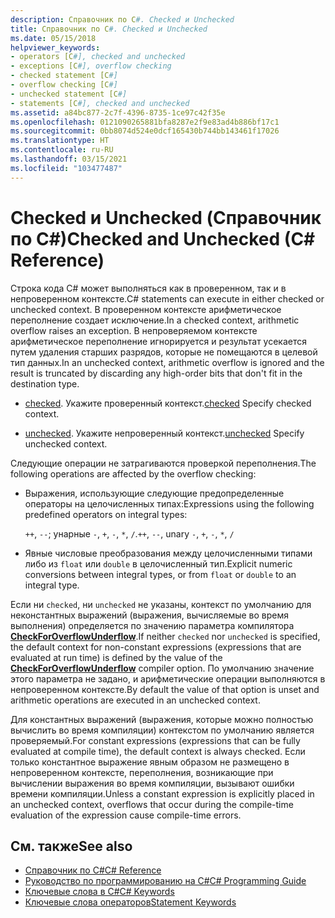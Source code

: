 ```yaml
---
description: Справочник по C#. Checked и Unchecked
title: Справочник по C#. Checked и Unchecked
ms.date: 05/15/2018
helpviewer_keywords:
- operators [C#], checked and unchecked
- exceptions [C#], overflow checking
- checked statement [C#]
- overflow checking [C#]
- unchecked statement [C#]
- statements [C#], checked and unchecked
ms.assetid: a84bc877-2c7f-4396-8735-1ce97c42f35e
ms.openlocfilehash: 0121090265881bfa8287e2f9e83ad4b886bf17c1
ms.sourcegitcommit: 0bb8074d524e0dcf165430b744bb143461f17026
ms.translationtype: HT
ms.contentlocale: ru-RU
ms.lasthandoff: 03/15/2021
ms.locfileid: "103477487"
---
```

# <a name="checked-and-unchecked-c-reference"></a><span data-ttu-id="475ac-103">Checked и Unchecked (Справочник по C#)</span><span class="sxs-lookup"><span data-stu-id="475ac-103">Checked and Unchecked (C# Reference)</span></span>

<span data-ttu-id="475ac-104">Строка кода C# может выполняться как в проверенном, так и в непроверенном контексте.</span><span class="sxs-lookup"><span data-stu-id="475ac-104">C# statements can execute in either checked or unchecked context.</span></span> <span data-ttu-id="475ac-105">В проверенном контексте арифметическое переполнение создает исключение.</span><span class="sxs-lookup"><span data-stu-id="475ac-105">In a checked context, arithmetic overflow raises an exception.</span></span> <span data-ttu-id="475ac-106">В непроверяемом контексте арифметическое переполнение игнорируется и результат усекается путем удаления старших разрядов, которые не помещаются в целевой тип данных.</span><span class="sxs-lookup"><span data-stu-id="475ac-106">In an unchecked context, arithmetic overflow is ignored and the result is truncated by discarding any high-order bits that don't fit in the destination type.</span></span>  
  
- <span data-ttu-id="475ac-107">[checked](checked.md). Укажите проверенный контекст.</span><span class="sxs-lookup"><span data-stu-id="475ac-107">[checked](checked.md) Specify checked context.</span></span>  
  
- <span data-ttu-id="475ac-108">[unchecked](unchecked.md). Укажите непроверенный контекст.</span><span class="sxs-lookup"><span data-stu-id="475ac-108">[unchecked](unchecked.md) Specify unchecked context.</span></span>  
  
 <span data-ttu-id="475ac-109">Следующие операции не затрагиваются проверкой переполнения.</span><span class="sxs-lookup"><span data-stu-id="475ac-109">The following operations are affected by the overflow checking:</span></span>  
  
- <span data-ttu-id="475ac-110">Выражения, использующие следующие предопределенные операторы на целочисленных типах:</span><span class="sxs-lookup"><span data-stu-id="475ac-110">Expressions using the following predefined operators on integral types:</span></span>  
  
     <span data-ttu-id="475ac-111">`++`, `--`; унарные `-`, `+`, `-`, `*`, `/`.</span><span class="sxs-lookup"><span data-stu-id="475ac-111">`++`, `--`, unary `-`, `+`, `-`, `*`, `/`</span></span>  
  
- <span data-ttu-id="475ac-112">Явные числовые преобразования между целочисленными типами либо из `float` или `double` в целочисленный тип.</span><span class="sxs-lookup"><span data-stu-id="475ac-112">Explicit numeric conversions between integral types, or from `float` or `double` to an integral type.</span></span>  
  
 <span data-ttu-id="475ac-113">Если ни `checked`, ни `unchecked` не указаны, контекст по умолчанию для неконстантных выражений (выражения, вычисляемые во время выполнения) определяется по значению параметра компилятора [**CheckForOverflowUnderflow**](../compiler-options/language.md#checkforoverflowunderflow).</span><span class="sxs-lookup"><span data-stu-id="475ac-113">If neither `checked` nor `unchecked` is specified, the default context for non-constant expressions (expressions that are evaluated at run time) is defined by the value of the [**CheckForOverflowUnderflow**](../compiler-options/language.md#checkforoverflowunderflow) compiler option.</span></span> <span data-ttu-id="475ac-114">По умолчанию значение этого параметра не задано, и арифметические операции выполняются в непроверенном контексте.</span><span class="sxs-lookup"><span data-stu-id="475ac-114">By default the value of that option is unset and arithmetic operations are executed in an unchecked context.</span></span>

 <span data-ttu-id="475ac-115">Для константных выражений (выражения, которые можно полностью вычислить во время компиляции) контекстом по умолчанию является проверяемый.</span><span class="sxs-lookup"><span data-stu-id="475ac-115">For constant expressions (expressions that can be fully evaluated at compile time), the default context is always checked.</span></span> <span data-ttu-id="475ac-116">Если только константное выражение явным образом не размещено в непроверенном контексте, переполнения, возникающие при вычислении выражения во время компиляции, вызывают ошибки времени компиляции.</span><span class="sxs-lookup"><span data-stu-id="475ac-116">Unless a constant expression is explicitly placed in an unchecked context, overflows that occur during the compile-time evaluation of the expression cause compile-time errors.</span></span>
  
## <a name="see-also"></a><span data-ttu-id="475ac-117">См. также</span><span class="sxs-lookup"><span data-stu-id="475ac-117">See also</span></span>

- [<span data-ttu-id="475ac-118">Справочник по C#</span><span class="sxs-lookup"><span data-stu-id="475ac-118">C# Reference</span></span>](../index.md)
- [<span data-ttu-id="475ac-119">Руководство по программированию на C#</span><span class="sxs-lookup"><span data-stu-id="475ac-119">C# Programming Guide</span></span>](../../programming-guide/index.md)
- [<span data-ttu-id="475ac-120">Ключевые слова в C#</span><span class="sxs-lookup"><span data-stu-id="475ac-120">C# Keywords</span></span>](index.md)
- [<span data-ttu-id="475ac-121">Ключевые слова операторов</span><span class="sxs-lookup"><span data-stu-id="475ac-121">Statement Keywords</span></span>](statement-keywords.md)
